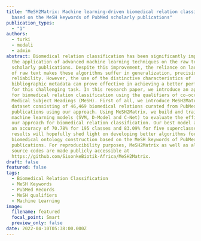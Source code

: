```yaml
---
title: "MeSH2Matrix: Machine learning-driven biomedical relation classification
  based on the MeSH keywords of PubMed scholarly publications"
publication_types:
  - "1"
authors:
  - turki
  - medali
  - admin
abstract: Biomedical relation classification has been significantly improved by
  the application of advanced machine learning techniques on the raw texts of
  scholarly publications. Despite this improvement, the reliance on large chunks
  of raw text makes these algorithms suffer in generalization, precision and
  reliability. However, the use of the distinctive characteristics of
  bibliographic metadata can prove effective in achieving a better performance
  for this challenging task. In this research paper, we introduce an approach
  for biomedical relation classification using the qualifiers of co-occurring
  Medical Subject Headings (MeSH). First of all, we introduce MeSH2Matrix, our
  dataset consisting of 46,469 biomedical relations curated from PubMed
  publications using our approach. Using MeSH2Matrix, we build and train three
  machine learning models (SVM, D-Model and C-Net) to evaluate the efficiency of
  our approach for biomedical relation classification. Our best model achieves
  an accuracy of 70.78% for 195 classes and 83.09% for five superclasses. Our
  results will hopefully shed light on developing better algorithms for
  biomedical ontology construction based on the MeSH keywords of PubMed
  publications. For reproducibility purposes, MeSH2Matrix as well as all our
  source codes are made publicly accessible at
  https://github.com/SisonkeBiotik-Africa/MeSH2Matrix.
draft: false
featured: false
tags:
  - Biomedical Relation Classification
  - MeSH Keywords
  - PubMed Records
  - MeSH qualifiers
  - Machine Learning
image:
  filename: featured
  focal_point: Smart
  preview_only: false
date: 2022-04-10T05:38:00.000Z
---
```

